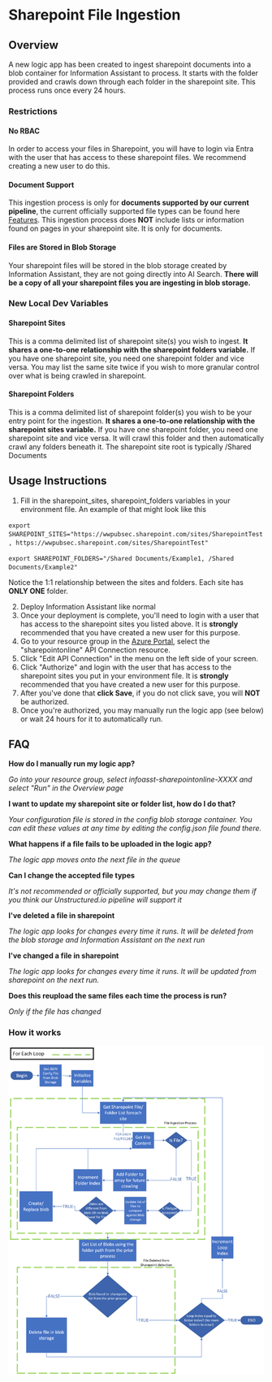 # Sharepoint File Ingestion

## Overview

A new logic app has been created to ingest sharepoint documents into a blob container for Information Assistant to process. It starts with the folder provided and crawls down through each folder in the sharepoint site. This process runs once every 24 hours.

### Restrictions

#### No RBAC
In order to access your files in Sharepoint, you will have to login via Entra with the user that has access to these sharepoint files. We recommend creating a new user to do this.

#### Document Support
This ingestion process is only for **documents supported by our current pipeline**, the current officially supported file types can be found here [Features](./features.md#supported-document-types).  This ingestion process does **NOT** include lists or information found on pages in your sharepoint site. It is only for documents.

#### Files are Stored in Blob Storage
Your sharepoint files will be stored in the blob storage created by Information Assistant, they are not going directly into AI Search. **There will be a copy of all your sharepoint files you are ingesting in blob storage.**

### New Local Dev Variables

#### Sharepoint Sites

This is a comma delimited list of sharepoint site(s) you wish to ingest. **It shares a one-to-one relationship with the sharepoint folders variable.** If you have one sharepoint site, you need one sharepoint folder and vice versa. You may list the same site twice if you wish to more granular control over what is being crawled in sharepoint.

#### Sharepoint Folders

This is a comma delimited list of sharepoint folder(s) you wish to be your entry point for the ingestion. **It shares a one-to-one relationship with the sharepoint sites variable.** If you have one sharepoint folder, you need one sharepoint site and vice versa. It will crawl this folder and then automatically crawl any folders beneath it. The sharepoint site root is typically /Shared Documents

## Usage Instructions

1. Fill in the sharepoint_sites, sharepoint_folders variables in your environment file. An example of that might look like this

`export SHAREPOINT_SITES="https://wwpubsec.sharepoint.com/sites/SharepointTest, https://wwpubsec.sharepoint.com/sites/SharepointTest"`

`export SHAREPOINT_FOLDERS="/Shared Documents/Example1, /Shared Documents/Example2"`

Notice the 1:1 relationship between the sites and folders. Each site has **ONLY ONE** folder.

2. Deploy Information Assistant like normal
3. Once your deployment is complete, you'll need to login with a user that has access to the sharepoint sites you listed above. It is **strongly** recommended that you have created a new user for this purpose.
4. Go to your resource group in the [Azure Portal](https://portal.azure.com/), select the "sharepointonline" API Connection resource.
5. Click "Edit API Connection" in the menu on the left side of your screen.
6. Click "Authorize" and login with the user that has access to the sharepoint sites you put in your environment file. It is **strongly** recommended that you have created a new user for this purpose.
7. After you've done that **click Save**, if you do not click save, you will **NOT** be authorized.
8. Once you're authorized, you may manually run the logic app (see below) or wait 24 hours for it to automatically run.

## FAQ

**How do I manually run my logic app?**

*Go into your resource group, select infoasst-sharepointonline-XXXX and select "Run" in the Overview page*

**I want to update my sharepoint site or folder list, how do I do that?**

*Your configuration file is stored in the config blob storage container. You can edit these values at any time by editing the config.json file found there.*

**What happens if a file fails to be uploaded in the logic app?**

*The logic app moves onto the next file in the queue*

**Can I change the accepted file types**

*It's not recommended or officially supported, but you may change them if you think our Unstructured.io pipeline will support it*

**I've deleted a file in sharepoint**

*The logic app looks for changes every time it runs. It will be deleted from the blob storage and Information Assistant on the next run*

**I've changed a file in sharepoint**

*The logic app looks for changes every time it runs. It will be updated from sharepoint on the next run.*

**Does this reupload the same files each time the process is run?**

*Only if the file has changed*
### How it works

![How does Sharepoint Ingestion Work](/docs/images/sharepoint_logic_app_diagram.png)
